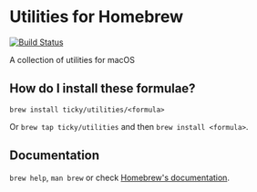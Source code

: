 # Utilities for Homebrew

[![Build Status](https://travis-ci.org/ticky/homebrew-utilities.svg?branch=master)](https://travis-ci.org/ticky/homebrew-utilities)

A collection of utilities for macOS

## How do I install these formulae?

`brew install ticky/utilities/<formula>`

Or `brew tap ticky/utilities` and then `brew install <formula>`.

## Documentation
`brew help`, `man brew` or check [Homebrew's documentation](https://docs.brew.sh).
